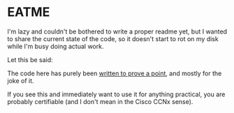 # EATME

I'm lazy and couldn't be bothered to write a proper readme yet, but I wanted
to share the current state of the code, so it doesn't start to rot on my disk
while I'm busy doing actual work.

Let this be said:

The code here has purely been [written to prove a point](https://www.youtube.com/watch?v=j4miM_sZU-k),
and mostly for the joke of it.

If you see this and immediately want to use it for anything practical, you
are probably certifiable (and I don't mean in the Cisco CCNx sense).
